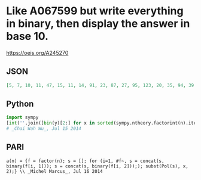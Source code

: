 # Like A067599 but write everything in binary, then display the answer in base 10\.
https://oeis.org/A245270
## JSON
```JSON
[5, 7, 10, 11, 47, 15, 11, 14, 91, 23, 87, 27, 95, 123, 20, 35, 94, 39, 171, 127, 183, 47, 95, 22, 187, 15, 175, 59, 763, 63, 21, 247, 355, 191, 174, 75, 359, 251, 187, 83, 767, 87, 343, 235, 367, 95, 167, 30, 182, 483, 347, 107, 95, 375, 191, 487, 379, 119]
```
## Python
```Python
import sympy
[int(''.join([bin(y)[2:] for x in sorted(sympy.ntheory.factorint(n).items()) for y in x]),2) for n in range(2,200)] # compute a(n) for n > 1
# _Chai Wah Wu_, Jul 15 2014
```
## PARI
```PARI
a(n) = {f = factor(n); s = []; for (i=1, #f~, s = concat(s, binary(f[i, 1])); s = concat(s, binary(f[i, 2]));); subst(Pol(s), x, 2);} \\ _Michel Marcus_, Jul 16 2014
```
